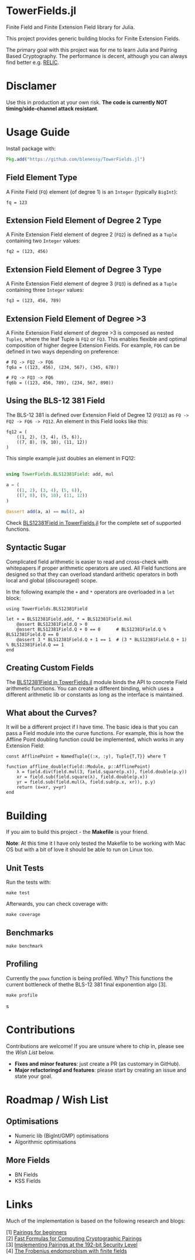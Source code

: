 # TowerFields.jl

Finite Field and Finite Extension Field library for Julia.

This project provides generic building blocks for Finite Extension Fields.

The primary goal with this project was for me to learn Julia and Pairing Based Cryptography.
The performance is decent, although you can always find better e.g. [RELIC](https://github.com/relic-toolkit/relic).

# Disclamer

Use this in production at your own risk. **The code is currently NOT timing/side-channel attack resistant**.

# Usage Guide

Install package with:

```julia
Pkg.add("https://github.com/blenessy/TowerFields.jl")
```

## Field Element Type

A Finite Field (`FQ`) element (of degree 1) is an `Integer` (typically `BigInt`):

```
fq = 123
```

## Extension Field Element of Degree 2 Type

A Finite Extension Field element of degree 2 (`FQ2`) is defined as a `Tuple` containing two `Integer` values: 

```
fq2 = (123, 456)
```

## Extension Field Element of Degree 3 Type

A Finite Extension Field element of degree 3 (`FQ3`) is defined as a `Tuple` containing three `Integer` values: 

```
fq3 = (123, 456, 789)
```

## Extension Field Element of Degree >3

A Finite Extension Field element of degree >3 is composed as nested `Tuples`, where the leaf Tuple is `FQ2` or `FQ3`.
This enables flexible and optimal composition of higher degree Extension Fields. For example, `FQ6` can be defined in two ways
depending on preference:

```
# FQ -> FQ2 -> FQ6
fq6a = ((123, 456), (234, 567), (345, 678))
```

```
# FQ -> FQ3 -> FQ6
fq6b = ((123, 456, 789), (234, 567, 890))
```

## Using the BLS-12 381 Field

The BLS-12 381 is defined over Extension Field of Degree 12 (`FQ12`) as `FQ -> FQ2 -> FQ6 -> FQ12`.
An element in this Field looks like this:

```
fq12 = (
    ((1, 2), (3, 4), (5, 6)),
    ((7, 8), (9, 10), (11, 12))
)
```

This simple example just doubles an element in FQ12:

```julia

using TowerFields.BLS12381Field: add, mul

a = (
    ((1, 2), (3, 4), (5, 6)),
    ((7, 8), (9, 10), (11, 12))
)

@assert add(a, a) == mul(2, a)
```

Check [BLS12381Field in TowerFields.jl](./src/TowerFields.jl) for the complete set of supported functions.

## Syntactic Sugar

Complicated field arithmetic is easier to read and cross-check with whitepapers if proper arithmetic operators are used.
All Field functions are designed so that they can overload standard arithetic operators in both local and global (discouraged) scope.

In the following example the `+` and `*` operators are overloaded in a `let` block:

```
using TowerFields.BLS12381Field

let + = BLS12381Field.add, * = BLS12381Field.mul
    @assert BLS12381Field.Q > 0
    @assert BLS12381Field.Q + 0 == 0      # BLS12381Field.Q % BLS12381Field.Q == 0
    @assert 3 * BLS12381Field.Q + 1 == 1  # (3 * BLS12381Field.Q + 1) % BLS12381Field.Q == 1
end
```

## Creating Custom Fields

The [BLS12381Field in TowerFields.jl](./src/TowerFields.jl) module binds the API to concrete Field arithmetic functions.
You can create a different binding, which uses a different arithmetic lib or constants as long as the interface is maintained.

## What about the Curves?

It will be a different project if I have time. The basic idea is that you can pass a Field module into the curve functions.
For example, this is how the Affline Point doubling function could be implemented, which works in any Extension Field:

```
const AfflinePoint = NamedTuple{(:x, :y), Tuple{T,T}} where T

function affline_double(field::Module, p::AfflinePoint)
    λ = field.div(field.mul(3, field.square(p.x)), field.double(p.y))
    xr = field.sub(field.square(λ), field.double(p.x))
    yr = field.sub(field.mul(λ, field.sub(p.x, xr)), p.y)
    return (x=xr, y=yr)
end
```

# Building

If you aim to build this project - the **Makefile** is your friend. 

**Note**: At this time it I have only tested the Makefile to be working with Mac OS but with a bit of love it should be able to run on Linux too.

## Unit Tests

Run the tests with:

```shell
make test
```

Afterwards, you can check coverage with:

```shell
make coverage
```

## Benchmarks

```shell
make benchmark
```

## Profiling

Currently the `powx` function is being profiled.
Why? This functions the current bottleneck of thethe BLS-12 381 final exponention algo [3].

```shell
make profile
```
s
# Contributions

Contributions are welcome! If you are unsure where to chip in, please see the *Wish List* below.

* **Fixes and minor features**: just create a PR (as customary in GitHub). 
* **Major refactoringd and features**: please start by creating an issue and state your goal.

# Roadmap / Wish List

## Optimisations

* Numeric lib (BigInt/GMP) optimisations
* Algorithmic optimisations

## More Fields

* BN Fields
* KSS Fields

# Links

Much of the implementation is based on the following research and blogs:

[1] [Pairings for beginners](http://www.craigcostello.com.au/pairings/PairingsForBeginners.pdf)<br/>
[2] [Fast Formulas for Computing Cryptographic Pairings](https://eprints.qut.edu.au/61037/1/Craig_Costello_Thesis.pdf)<br/>
[3] [Implementing Pairings at the 192-bit Security Level](https://eprint.iacr.org/2012/232.pdf)<br/>
[4] [The Frobenius endomorphism with finite fields](https://alicebob.cryptoland.net/the-frobenius-endomorphism-with-finite-fields/)

